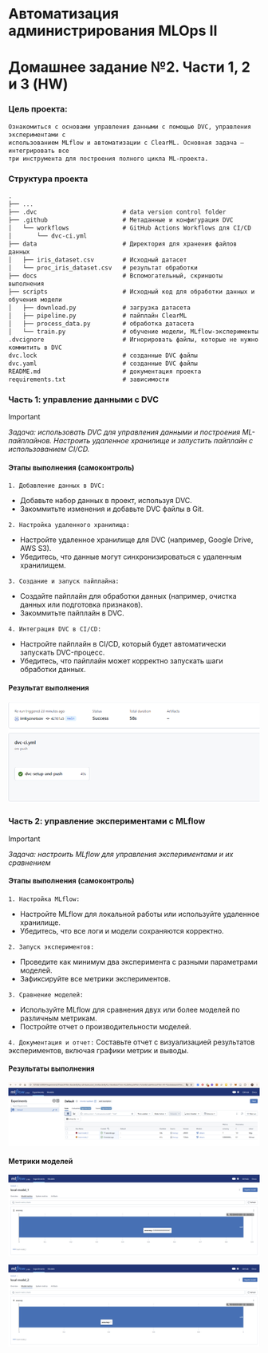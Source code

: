 
# Автоматизация администрирования MLOps II
# Домашнее задание №2. Части 1, 2 и 3 (HW)

### Цель проекта:
```
Ознакомиться с основами управления данными с помощью DVC, управления экспериментами с 
использованием MLflow и автоматизации с ClearML. Основная задача — интегрировать все 
три инструмента для построения полного цикла ML-проекта.
```

### Структура проекта

```
.
├── ...
├── .dvc                        # data version control folder 
├── .github                     # Метаданные и конфигурация DVC 
│   └── workflows               # GitHub Actions Workflows для CI/CD
│       └── dvc-ci.yml      
├── data                        # Директория для хранения файлов данных
│   ├── iris_dataset.csv        # Исходный датасет
│   └── proc_iris_dataset.csv   # результат обработки
├── docs                        # Вспомогательный, скриншоты выполнения
├── scripts                     # Исходный код для обработки данных и обучения модели
│   ├── download.py             # загрузка датасета
│   ├── pipeline.py             # пайплайн ClearML
│   ├── process_data.py         # обработка датасета
│   └── train.py                # обучение модели, MLflow-эксперименты
.dvcignore                      # Игнорировать файлы, которые не нужно коммитить в DVC
dvc.lock                        # созданные DVC файлы
dvc.yaml                        # созданные DVC файлы
README.md                       # документация проекта
requirements.txt                # зависимости
```

### Часть 1: управление данными с DVC

> [!IMPORTANT] 
> *Задача: использовать DVC для управления данными и построения ML-пайплайнов. 
> Настроить удаленное хранилище и запустить пайплайн с использованием CI/CD.*
 

#### Этапы выполнения (самоконтроль)
`1. Добавление данных в DVC:`
- Добавьте набор данных в проект, используя DVC.
- Закоммитьте изменения и добавьте DVC файлы в Git.

`2. Настройка удаленного хранилища:`
- Настройте удаленное хранилище для DVC (например, Google Drive, AWS S3).
- Убедитесь, что данные могут синхронизироваться с удаленным хранилищем.

`3. Создание и запуск пайплайна:`
- Создайте пайплайн для обработки данных (например, очистка данных или подготовка признаков).
- Закоммитьте пайплайн в DVC.

`4. Интеграция DVC в CI/CD:`
- Настройте пайплайн в CI/CD, который будет автоматически запускать DVC-процесс.
- Убедитесь, что пайплайн может корректно запускать шаги обработки данных.

#### Результат выполнения
![Result](./docs/Screenshot_1.png)

### Часть 2: управление экспериментами с MLflow

> [!IMPORTANT] 
> *Задача: настроить MLflow для управления экспериментами и их сравнением*

#### Этапы выполнения (самоконтроль)

`1. Настройка MLflow:`
- Настройте MLflow для локальной работы или используйте удаленное хранилище.
- Убедитесь, что все логи и модели сохраняются корректно.

`2. Запуск экспериментов:`

- Проведите как минимум два эксперимента с разными параметрами моделей.
- Зафиксируйте все метрики экспериментов.

`3. Сравнение моделей:`
- Используйте MLflow для сравнения двух или более моделей по различным метрикам.
- Постройте отчет о производительности моделей.

`4. Документация и отчет:`
Составьте отчет с визуализацией результатов экспериментов, включая графики метрик и выводы.

#### Результаты выполнения
![Result2](./docs/Screenshot_2.png)

#### Метрики моделей
![Result3](./docs/Screenshot_3.png)

![Result4](./docs/Screenshot_4.png)